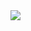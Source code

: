 <picture>
  <source
    srcset="https://github-readme-stats.vercel.app/api?username=vinistn-dev&show_icons=true&theme=midnight-purple"
    media="(prefers-color-scheme: midnight-purple)"
  />
  <source
    srcset="https://github-readme-stats.vercel.app/api?username=vinistn-dev&show_icons=true"
    media="(prefers-color-scheme: midnight-purple), (prefers-color-scheme: no-preference)"
  />
  <img src="https://github-readme-stats.vercel.app/api?username=vinistn-dev&show_icons=true" />
</picture>
